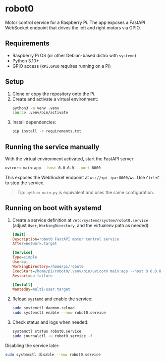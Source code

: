 # robot0

Motor control service for a Raspberry Pi. The app exposes a FastAPI WebSocket endpoint that drives the left and right motors via GPIO.

## Requirements
- Raspberry Pi OS (or other Debian-based distro with `systemd`)
- Python 3.10+
- GPIO access (`RPi.GPIO` requires running on a Pi)

## Setup
1. Clone or copy the repository onto the Pi.
2. Create and activate a virtual environment:
   ```bash
   python3 -m venv .venv
   source .venv/bin/activate
   ```
3. Install dependencies:
   ```bash
   pip install -r requirements.txt
   ```

## Running the service manually
With the virtual environment activated, start the FastAPI server:
```bash
uvicorn main:app --host 0.0.0.0 --port 8000
```
This exposes the WebSocket endpoint at `ws://<pi-ip>:8000/ws`. Use `Ctrl+C` to stop the service.

> Tip: `python main.py` is equivalent and uses the same configuration.

## Running on boot with systemd
1. Create a service definition at `/etc/systemd/system/robot0.service` (adjust `User`, `WorkingDirectory`, and the virtualenv path as needed):
   ```ini
   [Unit]
   Description=robot0 FastAPI motor control service
   After=network.target

   [Service]
   Type=simple
   User=pi
   WorkingDirectory=/home/pi/robot0
   ExecStart=/home/pi/robot0/.venv/bin/uvicorn main:app --host 0.0.0.0 --port 8000
   Restart=on-failure

   [Install]
   WantedBy=multi-user.target
   ```
2. Reload `systemd` and enable the service:
   ```bash
   sudo systemctl daemon-reload
   sudo systemctl enable --now robot0.service
   ```
3. Check status and logs when needed:
   ```bash
   systemctl status robot0.service
   sudo journalctl -u robot0.service -f
   ```

Disabling the service later:
```bash
sudo systemctl disable --now robot0.service
```
